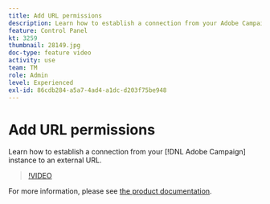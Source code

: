 ```yaml
---
title: Add URL permissions
description: Learn how to establish a connection from your Adobe Campaign instance to an external URL.
feature: Control Panel
kt: 3259
thumbnail: 28149.jpg
doc-type: feature video
activity: use
team: TM
role: Admin
level: Experienced
exl-id: 86cdb284-a5a7-4ad4-a1dc-d203f75be948
---
```

# Add URL permissions 

Learn how to establish a connection from your [!DNL Adobe Campaign] instance to an external URL.

>[!VIDEO](https://video.tv.adobe.com/v/28149?quality=12)

For more information, please see [the product documentation](https://experienceleague.adobe.com/docs/control-panel/using/performance-monitoring/url-permissions.html).
